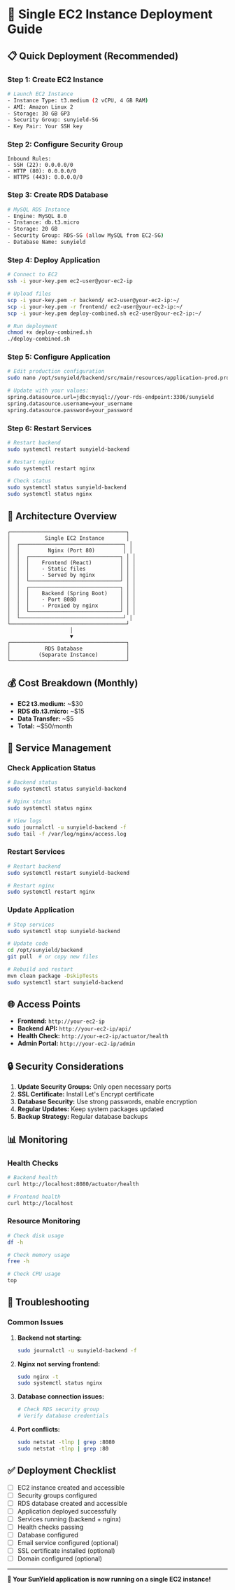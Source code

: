 # 🚀 Single EC2 Instance Deployment Guide

## 📋 **Quick Deployment (Recommended)**

### **Step 1: Create EC2 Instance**
```bash
# Launch EC2 Instance
- Instance Type: t3.medium (2 vCPU, 4 GB RAM)
- AMI: Amazon Linux 2
- Storage: 30 GB GP3
- Security Group: sunyield-SG
- Key Pair: Your SSH key
```

### **Step 2: Configure Security Group**
```
Inbound Rules:
- SSH (22): 0.0.0.0/0
- HTTP (80): 0.0.0.0/0
- HTTPS (443): 0.0.0.0/0
```

### **Step 3: Create RDS Database**
```bash
# MySQL RDS Instance
- Engine: MySQL 8.0
- Instance: db.t3.micro
- Storage: 20 GB
- Security Group: RDS-SG (allow MySQL from EC2-SG)
- Database Name: sunyield
```

### **Step 4: Deploy Application**
```bash
# Connect to EC2
ssh -i your-key.pem ec2-user@your-ec2-ip

# Upload files
scp -i your-key.pem -r backend/ ec2-user@your-ec2-ip:~/
scp -i your-key.pem -r frontend/ ec2-user@your-ec2-ip:~/
scp -i your-key.pem deploy-combined.sh ec2-user@your-ec2-ip:~/

# Run deployment
chmod +x deploy-combined.sh
./deploy-combined.sh
```

### **Step 5: Configure Application**
```bash
# Edit production configuration
sudo nano /opt/sunyield/backend/src/main/resources/application-prod.properties

# Update with your values:
spring.datasource.url=jdbc:mysql://your-rds-endpoint:3306/sunyield
spring.datasource.username=your_username
spring.datasource.password=your_password
```

### **Step 6: Restart Services**
```bash
# Restart backend
sudo systemctl restart sunyield-backend

# Restart nginx
sudo systemctl restart nginx

# Check status
sudo systemctl status sunyield-backend
sudo systemctl status nginx
```

## 🎯 **Architecture Overview**

```
┌─────────────────────────────────────┐
│           Single EC2 Instance       │
│  ┌─────────────────────────────────┐ │
│  │         Nginx (Port 80)         │ │
│  │  ┌─────────────────────────────┐ │ │
│  │  │    Frontend (React)         │ │ │
│  │  │    - Static files           │ │ │
│  │  │    - Served by nginx        │ │ │
│  │  └─────────────────────────────┘ │ │
│  │  ┌─────────────────────────────┐ │ │
│  │  │    Backend (Spring Boot)    │ │ │
│  │  │    - Port 8080              │ │ │
│  │  │    - Proxied by nginx       │ │ │
│  │  └─────────────────────────────┘ │ │
│  └─────────────────────────────────┘ │
└─────────────────────────────────────┘
                    │
                    ▼
┌─────────────────────────────────────┐
│           RDS Database              │
│         (Separate Instance)         │
└─────────────────────────────────────┘
```

## 💰 **Cost Breakdown (Monthly)**

- **EC2 t3.medium:** ~$30
- **RDS db.t3.micro:** ~$15
- **Data Transfer:** ~$5
- **Total:** ~$50/month

## 🔧 **Service Management**

### **Check Application Status**
```bash
# Backend status
sudo systemctl status sunyield-backend

# Nginx status
sudo systemctl status nginx

# View logs
sudo journalctl -u sunyield-backend -f
sudo tail -f /var/log/nginx/access.log
```

### **Restart Services**
```bash
# Restart backend
sudo systemctl restart sunyield-backend

# Restart nginx
sudo systemctl restart nginx
```

### **Update Application**
```bash
# Stop services
sudo systemctl stop sunyield-backend

# Update code
cd /opt/sunyield/backend
git pull  # or copy new files

# Rebuild and restart
mvn clean package -DskipTests
sudo systemctl start sunyield-backend
```

## 🌐 **Access Points**

- **Frontend:** `http://your-ec2-ip`
- **Backend API:** `http://your-ec2-ip/api/`
- **Health Check:** `http://your-ec2-ip/actuator/health`
- **Admin Portal:** `http://your-ec2-ip/admin`

## 🔒 **Security Considerations**

1. **Update Security Groups:** Only open necessary ports
2. **SSL Certificate:** Install Let's Encrypt certificate
3. **Database Security:** Use strong passwords, enable encryption
4. **Regular Updates:** Keep system packages updated
5. **Backup Strategy:** Regular database backups

## 📊 **Monitoring**

### **Health Checks**
```bash
# Backend health
curl http://localhost:8080/actuator/health

# Frontend health
curl http://localhost
```

### **Resource Monitoring**
```bash
# Check disk usage
df -h

# Check memory usage
free -h

# Check CPU usage
top
```

## 🚨 **Troubleshooting**

### **Common Issues**

1. **Backend not starting:**
   ```bash
   sudo journalctl -u sunyield-backend -f
   ```

2. **Nginx not serving frontend:**
   ```bash
   sudo nginx -t
   sudo systemctl status nginx
   ```

3. **Database connection issues:**
   ```bash
   # Check RDS security group
   # Verify database credentials
   ```

4. **Port conflicts:**
   ```bash
   sudo netstat -tlnp | grep :8080
   sudo netstat -tlnp | grep :80
   ```

## ✅ **Deployment Checklist**

- [ ] EC2 instance created and accessible
- [ ] Security groups configured
- [ ] RDS database created and accessible
- [ ] Application deployed successfully
- [ ] Services running (backend + nginx)
- [ ] Health checks passing
- [ ] Database configured
- [ ] Email service configured (optional)
- [ ] SSL certificate installed (optional)
- [ ] Domain configured (optional)

---

**🎉 Your SunYield application is now running on a single EC2 instance!** 